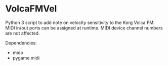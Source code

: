 # VolcaFMVel

Python 3 script to add note on velocity sensitivity to the Korg Volca FM.  MIDI in/out ports can be assigned at runtime.  MIDI device channel numbers are not affected.


Dependencies:
- mido
- pygame.midi



